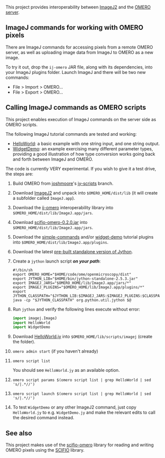 This project provides interoperability between
[ImageJ2](http://developer.imagej.net/) and the
[OMERO server](https://www.openmicroscopy.org/site/support/omero4/).

## ImageJ commands for working with OMERO pixels

There are ImageJ commands for accessing pixels from a remote OMERO server,
as well as uploading image data from ImageJ to OMERO as a new image.

To try it out, drop the `ij-omero` JAR file, along with its dependencies, into
your ImageJ plugins folder. Launch ImageJ and there will be two new commands:

* File > Import > OMERO...
* File > Export > OMERO...

## Calling ImageJ commands as OMERO scripts

This project enables execution of ImageJ commands on the server side as OMERO
scripts.

The following ImageJ tutorial commands are tested and working:

* [HelloWorld](https://github.com/imagej/imagej-tutorials/blob/0bbd12e3/simple-commands/src/main/java/HelloWorld.java):
  a basic example with one string input, and one string output.
* [WidgetDemo](https://github.com/imagej/imagej-tutorials/blob/0bbd12e3/widget-demo/src/main/java/WidgetDemo.java):
  an example exercising many different parameter types, providing a good
  illustration of how type conversion works going back and forth between ImageJ
  and OMERO.

<!--
* [ComputeStats](https://github.com/imagej/imagej-tutorials/blob/0bbd12e3/simple-commands/src/main/java/ComputeStats.java):
  an example which takes an image as input and produces numbers.
* [GradientImage](https://github.com/imagej/imagej-tutorials/blob/0bbd12e3/simple-commands/src/main/java/GradientImage.java):
  an example which takes numbers as input and produces an image.
-->

The code is currently VERY experimental. If you wish to give it a test drive, the steps are:

1. Build OMERO from [joshmoore](https://github.com/joshmoore)'s
   [jy-scripts](https://github.com/joshmoore/openmicroscopy/compare/jy-scripts)
   branch.

2. Download [ImageJ2](http://developer.imagej.net/downloads) and unpack into
   `$OMERO_HOME/dist/lib` (it will create a subfolder called `ImageJ.app`).

3. Download the
   [ij-omero](http://jenkins.imagej.net/job/ImageJ-OMERO/lastSuccessfulBuild/artifact/target/ij-omero-0.1.0-SNAPSHOT.jar)
   interoperability library into `$OMERO_HOME/dist/lib/ImageJ.app/jars`.

4. Download
   [scifio-omero-0.2.0.jar](http://maven.imagej.net/content/repositories/releases/io/scif/scifio-omero/0.2.0/scifio-omero-0.2.0.jar)
   into `$OMERO_HOME/dist/lib/ImageJ.app/jars`.

5. Download the
   [simple-commands](http://jenkins.imagej.net/job/ImageJ-tutorials/lastSuccessfulBuild/artifact/simple-commands/target/simple-commands-1.0.0-SNAPSHOT.jar)
   and/or
   [widget-demo](http://jenkins.imagej.net/job/ImageJ-tutorials/lastSuccessfulBuild/artifact/widget-demo/target/widget-demo-1.0.0-SNAPSHOT.jar)
   tutorial plugins into `$OMERO_HOME/dist/lib/ImageJ.app/plugins`.

6. Download the latest [pre-built standalone version of Jython](http://jython.org/downloads.html).

7. Create a `jython` launch script _**on your path**_:

    ```shell
    #!/bin/sh
    export OMERO_HOME="$HOME/code/ome/openmicroscopy/dist"
    export JYTHON_LIB="$HOME/bin/jython-standalone-2.5.3.jar"
    export IMAGEJ_JARS="$OMERO_HOME/lib/ImageJ.app/jars/*"
    export IMAGEJ_PLUGINS="$OMERO_HOME/lib/ImageJ.app/plugins/*"
    export JYTHON_CLASSPATH="$JYTHON_LIB:$IMAGEJ_JARS:$IMAGEJ_PLUGINS:$CLASSPATH"
    java -cp "$JYTHON_CLASSPATH" org.python.util.jython $@
    ```

8. Run `jython` and verify the following lines execute without error:

    ```python
    import imagej.ImageJ
    import HelloWorld
    import WidgetDemo
    ```

9. Download [HelloWorld.jy](https://github.com/imagej/imagej-omero/blob/master/server/HelloWorld.jy)
   into `$OMERO_HOME/lib/scripts/imagej` (create the folder).

10. `omero admin start` (if you haven't already)

11. `omero script list`

    You should see `HelloWorld.jy` as an available option.

12. `omero script params $(omero script list | grep HelloWorld | sed 's/|.*//')`

13. `omero script launch $(omero script list | grep HelloWorld | sed 's/|.*//')`

14. To test `WidgetDemo` or any other ImageJ2 command, just copy
    `HelloWorld.jy` to e.g. `WidgetDemo.jy` and make the relevant edits to call
    the desired command instead.

## See also

This project makes use of the
[scifio-omero](https://github.com/scifio/scifio-omero) library for reading and
writing OMERO pixels using the [SCIFIO](http://scif.io/) library.
